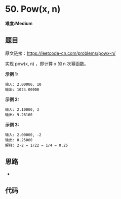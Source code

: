 # 50. Pow(x, n)
**难度:Medium**
## 题目
原文链接：https://leetcode-cn.com/problems/powx-n/

实现 pow(x, n) ，即计算 x 的 n 次幂函数。

**示例 1:**
```
输入: 2.00000, 10
输出: 1024.00000
```
**示例 2:**
```
输入: 2.10000, 3
输出: 9.26100
```
**示例 3:**
```
输入: 2.00000, -2
输出: 0.25000
解释: 2-2 = 1/22 = 1/4 = 0.25
```

## 思路
* 

## 代码
```python

```
